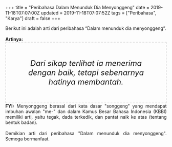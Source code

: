 +++
title = "Peribahasa Dalam Menunduk Dia Menyonggeng"
date = 2019-11-18T07:07:00Z
updated = 2019-11-18T07:07:52Z
tags = ["Peribahasa", "Karya"]
draft = false
+++

<div dir="ltr" style="text-align: left;" trbidi="on"><div style="text-align: justify;">Berikut ini adalah arti dari peribahasa “Dalam menunduk dia menyonggeng”.</div><br /><div style="text-align: justify;"><b>Artinya:</b></div><div style="border: 2px dashed #ddd; font-size: 24px; height: auto; margin: 0 auto; padding: 50px; text-align: center; width: auto;"><i>Dari sikap terlihat ia menerima dengan baik, tetapi sebenarnya hatinya membantah.</i></div><div style="text-align: justify;"><b>FYI:</b> Menyonggeng berasal dari kata dasar "songgeng" yang mendapat imbuhan awalan "me-" dan dalam Kamus Besar Bahasa Indonesia (KBBI) memiliki arti, yaitu tegak, dada terkedik, dan pantat naik ke atas (tentang bentuk badan).</div><br /><div style="text-align: justify;">Demikian arti dari peribahasa "Dalam menunduk dia menyonggeng". Semoga bermanfaat.</div></div>
